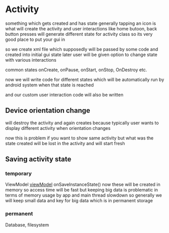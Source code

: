 # Activity

something which gets created and has state
generally tapping an icon is what will create the activity
and user interactions like home butoon, back button presses will
generate different state for activity class
so its very good place to put your gui in

so we create xml file which supposedly will be passed by some code and created 
into initial gui state
later user will be given option to change state with various interactions

common states
onCreate, onPause, onStart, onStop, OnDestroy etc.

now we will write code for different states which will be automatically run by 
android system when that state is reached

and our custom user interaction code will also be written

## Device orientation change
will destroy the activity and again creates
because typically user wants to display different activity when orientation changes

now this is problem if you want to show same activity
but what was the state created will be lost in the activity and will start fresh

## Saving activity state

### temporary
ViewModel
[viewModel](https://developer.android.com/topic/libraries/architecture/viewmodel)
onSaveInstanceState()
now these will be created in memory
so access time will be fast but keeping big data is problematic in terms of memory usage
by app and main thread slowdown
so generally we will keep small data and key for big data which is in permanent storage 
 
### permanent
Database, filesystem
